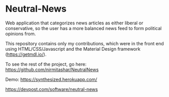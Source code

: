 # Neutral-News
Web application that categorizes news articles as either liberal or conservative, so the user has a more balanced news feed to form political opinions from. </br>

This repository contains only my contributions, which were in the front end using HTML/CSS/Javascript and the Material Design framework (https://getmdl.io/). 

To see the rest of the project, go here: https://github.com/nirmitashar/NeutralNews

Demo: https://synthesized.herokuapp.com/

https://devpost.com/software/neutral-news
